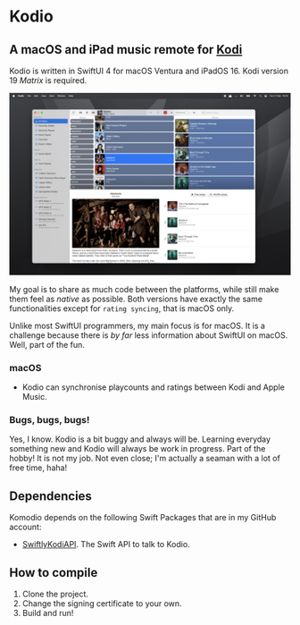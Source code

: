 #  Kodio

## A macOS and iPad music remote for [Kodi](https://kodi.tv)

Kodio is written in SwiftUI 4 for macOS Ventura and iPadOS 16. Kodi version 19 *Matrix* is required.

![Screenshot](https://github.com/Desbeers/Kodio/raw/main/screenshot.png)

My goal is to share as much code between the platforms, while still make them feel as *native* as possible. Both versions have exactly the same functionalities except for `rating syncing`, that is macOS only.

Unlike most SwiftUI programmers, my main focus is for macOS. It is a challenge because there is *by far* less information about SwiftUI on macOS. Well, part of the fun.

### macOS

- Kodio can synchronise playcounts and ratings between Kodi and Apple Music.

### Bugs, bugs, bugs!

Yes, I know. Kodio is a bit buggy and always will be. Learning everyday something new and Kodio will always be work in progress. Part of the hobby! It is not my job. Not even close; I'm actually a seaman with a lot of free time, haha!

## Dependencies

Komodio depends on the following Swift Packages that are in my GitHub account:

- [SwiftlyKodiAPI](https://github.com/Desbeers/swiftlykodiapi/). The Swift API to talk to Kodio.

## How to compile

1. Clone the project.
2. Change the signing certificate to your own.
2. Build and run!
